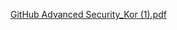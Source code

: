 [GitHub Advanced Security_Kor (1).pdf](https://github.com/doosanbear/getting-started/files/6555070/GitHub.Advanced.Security_Kor.1.pdf)


